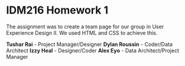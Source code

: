 # IDM216 Homework 1

The assignment was to create a team page for our group in User Experience Design II. We used HTML and CSS to achieve this.


**Tushar Rai** - Project Manager/Designer 
**Dylan Roussin** - Coder/Data Architect 
**Izzy Heal** - Designer/Coder 
**Alex Eyo** - Data Architect/Project Manager 
